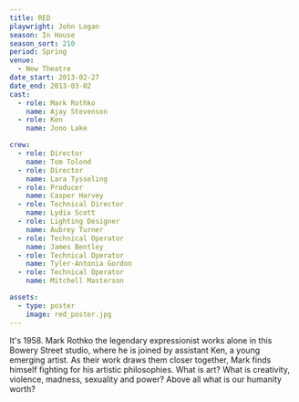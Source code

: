 ```yaml
---
title: RED
playwright: John Logan
season: In House
season_sort: 210
period: Spring
venue:
  - New Theatre
date_start: 2013-02-27
date_end: 2013-03-02
cast:
  - role: Mark Rothko
    name: Ajay Stevenson
  - role: Ken
    name: Jono Lake

crew:
  - role: Director
    name: Tom Tolond
  - role: Director
    name: Lara Tysseling
  - role: Producer
    name: Casper Harvey
  - role: Technical Director
    name: Lydia Scott
  - role: Lighting Designer
    name: Aubrey Turner
  - role: Technical Operator
    name: James Bentley
  - role: Technical Operator
    name: Tyler-Antonia Gordon
  - role: Technical Operator
    name: Mitchell Masterson

assets:
  - type: poster
    image: red_poster.jpg
---
```


It's 1958. Mark Rothko the legendary expressionist works alone in this Bowery Street studio, where he is joined by assistant Ken, a young emerging artist. As their work draws them closer together, Mark finds himself fighting for his artistic philosophies. What is art? What is creativity, violence, madness, sexuality and power? Above all what is our humanity worth?
